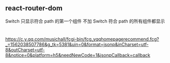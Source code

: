## react-router-dom
Switch 只显示符合 path 的第一个组件
不加 Switch 符合 path 的所有组件都显示

#
https://c.y.qq.com/musichall/fcgi-bin/fcg_yqqhomepagerecommend.fcg?_=1562038507786&g_tk=5381&uin=0&format=jsonp&inCharset=utf-8&outCharset=utf-8&notice=0&platform=h5&needNewCode=1&jsonpCallback=callback